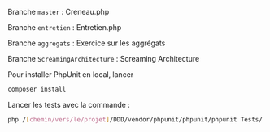 Branche `master` : Creneau.php

Branche `entretien` : Entretien.php

Branche `aggregats` : Exercice sur les aggrégats 

Branche `ScreamingArchitecture` : Screaming Architecture

Pour installer PhpUnit en local, lancer 
```bash
composer install
```

Lancer les tests avec la commande :
```bash
php /[chemin/vers/le/projet]/DDD/vendor/phpunit/phpunit/phpunit Tests/
```
